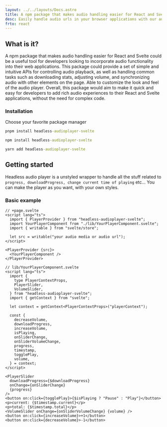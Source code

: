 ```yaml
---
layout: ../../layouts/Docs.astro
title: A npm package that makes audio handling easier for React and Svelte could be a useful tool for developers looking to incorporate audio functionality into their web applications
desc: Easily handle audio urls in your browser applications with our audio handling npm package. Features include support for Svelte and React.
frto: react
---
```


## What is it?

A npm package that makes audio handling easier for React and Svelte could be a useful tool for developers looking to incorporate audio functionality into their web applications. This package could provide a set of simple and intuitive APIs for controlling audio playback, as well as handling common tasks such as downloading stats, adjusting volume, and synchronizing audio with other elements on the page. Able to customize the look and feel of the audio player. Overall, this package would aim to make it quick and easy for developers to add rich audio experiences to their React and Svelte applications, without the need for complex code.

### Installation

Choose your favorite package manager

```cmd
pnpm install headless-audioplayer-svelte
```

```cmd
npm install headless-audioplayer-svelte
```

```cmd
yarn add headless-audioplayer-svelte
```

## Getting started

Headless audio player is a unstyled wrapper to handle all the stuff related to `progress, downloadProgress, change current time of playing` etc...
You can make the player as you want, with your own styles.

### Basic example

```svelte
// +page.svelte
<script lang="ts">
  import { PlayerProvider } from "headless-audioplayer-svelte";
  import YourPlayerComponent from "./lib/YourPlayerComponent.svelte";
  import { writable } from "svelte/store";

  let src = writable("your audio media or audio url");
</script>

<PlayerProvider {src}>
  <YourPlayerComponent />
</PlayerProvider>
```

```svelte
// lib/YourPlayerComponent.svelte
<script lang="ts">
  import {
    type PlayerContextProps,
    PlayerSlider,
    VolumeSlider,
  } from "headless-audioplayer-svelte";
  import { getContext } from "svelte";

  let context = getContext<PlayerContextProps>("playerContext");

  const {
    decreaseVolume,
    downloadProgress,
    increaseVolume,
    isPlaying,
    onSliderChange,
    onSliderVolumeChange,
    progress,
    timestamp,
    togglePlay,
    volume,
  } = context;
</script>

<PlayerSlider
  downloadProgress={$downloadProgress}
  onChange={onSliderChange}
  {progress}
/>
<button on:click={togglePlay}>{$isPlaying ? "Pause" : "Play"}</button>
<p>current: {$timestamp.current}</p>
<p>total: {$timestamp.total}</p>
<VolumeSlider onChange={onSliderVolumeChange} {volume} />
<button on:click={increaseVolume}>+1</button>
<button on:click={decreaseVolume}>-1</button>
```
